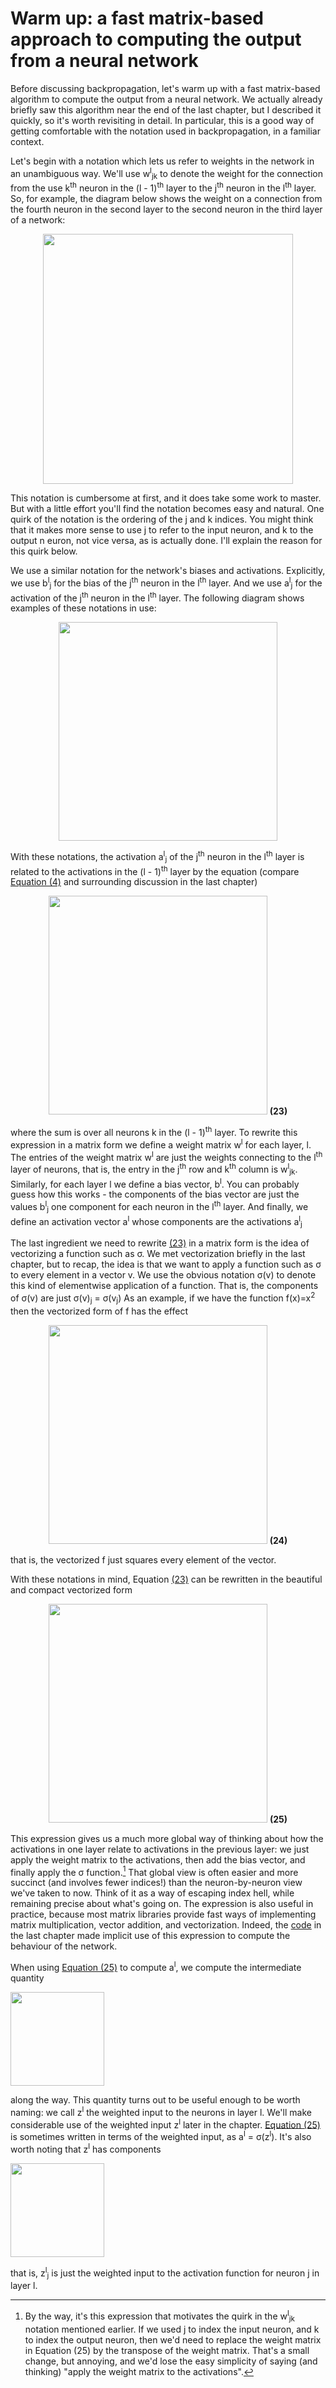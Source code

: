 # Warm up: a fast matrix-based approach to computing the output from a neural network
Before discussing backpropagation, let's warm up with a fast matrix-based algorithm to compute the output from a neural network. We actually already briefly saw this algorithm near the end of the last chapter, but I described it quickly, so it's worth revisiting in detail. In particular, this is a good way of getting comfortable with the notation used in backpropagation, in a familiar context.

Let's begin with a notation which lets us refer to weights in the network in an unambiguous way. We'll use w<sup>l</sup><sub>jk</sub> to denote the weight for the 
connection from the use k<sup>th</sup> neuron in the (l - 1)<sup>th</sup> layer to the j<sup>th</sup> neuron in the l<sup>th</sup> layer. So, for example, the diagram below shows the weight on a connection from the fourth neuron in the second layer to the second neuron in the third layer of a network:

<p align="center">
  <img src="https://user-images.githubusercontent.com/78389645/138961743-cb483343-9550-45ff-bfb8-8ccc258d4dfe.png" width="400"/><br></i>
</p>

This notation is cumbersome at first, and it does take some work to master. But with a little effort you'll find the notation becomes easy and natural. One quirk 
of the notation is the ordering of the j and k indices. You might think that it makes more sense to use j to refer to the input neuron, and k to the output n
euron, not vice versa, as is actually done. I'll explain the reason for this quirk below.

We use a similar notation for the network's biases and activations. Explicitly, we use b<sup>l</sup><sub>j</sub> for the bias of the j<sup>th</sup> neuron in the
l<sup>th</sup> layer. And we use a<sup>l</sup><sub>j</sub> for the activation of the j<sup>th</sup> neuron in the l<sup>th</sup> layer. The following diagram 
shows examples of these notations in use:

<p align="center">
  <img src="https://user-images.githubusercontent.com/78389645/138963039-353a04dc-f1cf-4117-b503-5f912096b111.png" width="350"/><br></i>
</p>

With these notations, the activation a<sup>l</sup><sub>j</sub> of the j<sup>th</sup> neuron in the l<sup>th</sup> layer is related to the activations in the 
(l - 1)<sup>th</sup> layer by the equation (compare [Equation (4)](#4) and surrounding discussion in the last chapter)

<p align="center">
  <img src="https://user-images.githubusercontent.com/78389645/138963824-0f90070e-48ed-4f50-b88e-91aff8f06a95.png" width="350"/>
   <b><a name="23">(23)</a></b>
</p>

where the sum is over all neurons k in the (l - 1)<sup>th</sup> layer. To rewrite this expression in a matrix form we define a weight matrix w<sup>l</sup> for
each layer, l. The entries of the weight matrix w<sup>l</sup> are just the weights connecting to the l<sup>th</sup> layer of neurons, that is, the entry in the 
j<sup>th</sup> row and k<sup>th</sup> column is w<sup>l</sup><sub>jk</sub>. Similarly, for each layer l we define a bias vector, b<sup>l</sup>. You can probably 
guess how this works - the components of the bias vector are just the values b<sup>l</sup><sub>j</sub> one component for each neuron in the l<sup>th</sup> layer.
And finally, we define an activation vector a<sup>l</sup> whose components are the activations a<sup>l</sup><sub>j</sub>


The last ingredient we need to rewrite [(23)](#23) in a matrix form is the idea of vectorizing a function such as σ. We met vectorization briefly in the last 
chapter, but to recap, the idea is that we want to apply a function such as σ to every element in a vector v. We use the obvious notation σ(v) to denote this kind 
of elementwise application of a function. That is, the components of σ(v) are just σ(v)<sub>j</sub> = σ(v<sub>j</sub>)
As an example, if we have the function f(x)=x<sup>2</sup> then the vectorized form of f has the effect

<p align="center">
  <img src="http://latex2png.com/pngs/e93efc53e336b15d31cd8403c4531036.png" width="350"/>
   <b><a name="24">(24)</a></b>
</p>

that is, the vectorized f just squares every element of the vector.

With these notations in mind, Equation [(23)](#23) can be rewritten in the beautiful and compact vectorized form

<p align="center">
  <img src="http://latex2png.com/pngs/f8619666e1eb12edfd19f837cf96f0e1.png" width="350"/>
   <b><a name="25">(25)</a></b>
</p>

This expression gives us a much more global way of thinking about how the activations in one layer relate to activations in the previous layer: we just apply the 
weight matrix to the activations, then add the bias vector, and finally apply the σ function.[^1] That global view is often easier and more succinct (and involves 
fewer indices!) than the neuron-by-neuron view we've taken to now. Think of it as a way of escaping index hell, while remaining precise about what's going on. The 
expression is also useful in practice, because most matrix libraries provide fast ways of implementing matrix multiplication, vector addition, and vectorization. 
Indeed, the [code](http://neuralnetworksanddeeplearning.com/chap1.html#implementing_our_network_to_classify_digits) in the last chapter made implicit use of this 
expression to compute the behaviour of the network.

When using [Equation (25)](#25) to compute a<sup>l</sup>, we compute the intermediate quantity 

<p align=""><img src="http://latex2png.com/pngs/41045f504ca9a8d1cf9c5a3fdb1542c2.png" width="150"/><br></i></p> 

along the way. This quantity turns out to be useful enough to be worth naming: we call z<sup>l</sup> the weighted input to the neurons in layer l. We'll make 
considerable use of the weighted input z<sup>l</sup> later in the chapter. [Equation (25)](#25) is sometimes written in terms of the weighted input, 
as a<sup>l</sup> = σ(z<sup>l</sup>). It's also worth noting that z<sup>l</sup> has components 

<p align=""><img src="http://latex2png.com/pngs/a9fcfe35d204d812a8c8c0257bcfa362.png" width="150"/><br></i></p>

that is, z<sup>l</sup><sub>j</sub> is just the weighted input to the activation function for neuron j in layer l.

[^1]: By the way, it's this expression that motivates the quirk in the w<sup>l</sup><sub>jk</sub> notation mentioned earlier. If we used j to index the input 
neuron, and k to index the output neuron, then we'd need to replace the weight matrix in Equation (25) by the transpose of the weight matrix. That's a small 
change, but annoying, and we'd lose the easy simplicity of saying (and thinking) "apply the weight matrix to the activations".
